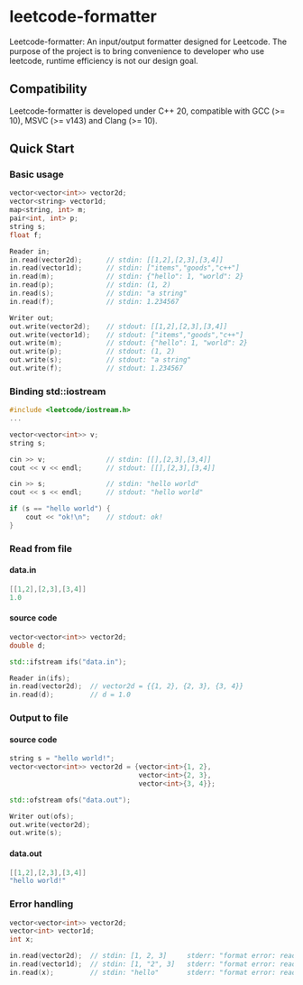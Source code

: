 # leetcode-formatter

Leetcode-formatter: An input/output formatter designed for Leetcode. The purpose of the project is to bring convenience to developer who use leetcode, runtime efficiency is not our design goal.

## Compatibility

Leetcode-formatter is developed under C++ 20, compatible with GCC (>= 10), MSVC (>= v143) and Clang (>= 10).

## Quick Start

### Basic usage

```c++
vector<vector<int>> vector2d;
vector<string> vector1d;
map<string, int> m;
pair<int, int> p;
string s;
float f;

Reader in;
in.read(vector2d);      // stdin: [[1,2],[2,3],[3,4]]
in.read(vector1d);      // stdin: ["items","goods","c++"]
in.read(m);             // stdin: {"hello": 1, "world": 2}
in.read(p);             // stdin: (1, 2)
in.read(s);             // stdin: "a string"
in.read(f);             // stdin: 1.234567

Writer out;
out.write(vector2d);    // stdout: [[1,2],[2,3],[3,4]]
out.write(vector1d);    // stdout: ["items","goods","c++"]
out.write(m);           // stdout: {"hello": 1, "world": 2}
out.write(p);           // stdout: (1, 2)
out.write(s);           // stdout: "a string"
out.write(f);           // stdout: 1.234567
```

### Binding std::iostream

```c++
#include <leetcode/iostream.h>
...

vector<vector<int>> v;
string s;

cin >> v;               // stdin: [[],[2,3],[3,4]]
cout << v << endl;      // stdout: [[],[2,3],[3,4]]

cin >> s;               // stdin: "hello world"
cout << s << endl;      // stdout: "hello world"

if (s == "hello world") {
    cout << "ok!\n";    // stdout: ok!
}
```

### Read from file

#### data.in

```c
[[1,2],[2,3],[3,4]]
1.0
```

#### source code

```c++
vector<vector<int>> vector2d;
double d;

std::ifstream ifs("data.in");

Reader in(ifs);
in.read(vector2d);  // vector2d = {{1, 2}, {2, 3}, {3, 4}}
in.read(d);         // d = 1.0
```

### Output to file

#### source code

```c++
string s = "hello world!";
vector<vector<int>> vector2d = {vector<int>{1, 2},
                                vector<int>{2, 3}, 
                                vector<int>{3, 4}};

std::ofstream ofs("data.out");

Writer out(ofs);
out.write(vector2d);
out.write(s);
```

#### data.out

```c
[[1,2],[2,3],[3,4]]
"hello world!"
```

### Error handling

```c++
vector<vector<int>> vector2d;
vector<int> vector1d;
int x;

in.read(vector2d);  // stdin: [1, 2, 3]     stderr: "format error: read(std::vector<std::vector<int>>)"
in.read(vector1d);  // stdin: [1, "2", 3]   stderr: "format error: read(std::vector<int>)"
in.read(x);         // stdin: "hello"       stderr: "format error: read(int)"
```
